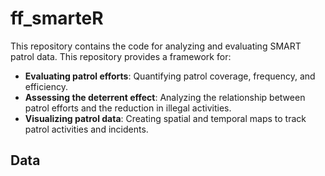 # ff_smarteR

This repository contains the code for analyzing and evaluating SMART patrol data. This repository provides a framework for:

- **Evaluating patrol efforts**: Quantifying patrol coverage, frequency, and efficiency.
- **Assessing the deterrent effect**: Analyzing the relationship between patrol efforts and the reduction in illegal activities.
- **Visualizing patrol data**: Creating spatial and temporal maps to track patrol activities and incidents.

## Data


